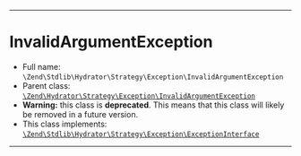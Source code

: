 ***

# InvalidArgumentException

* Full name: `\Zend\Stdlib\Hydrator\Strategy\Exception\InvalidArgumentException`
* Parent
  class: [`\Zend\Hydrator\Strategy\Exception\InvalidArgumentException`](../../../../Hydrator/Strategy/Exception/InvalidArgumentException.md)
* **Warning:** this class is **deprecated**. This means that this class will likely be removed in a future version.
* This class implements:
  [`\Zend\Stdlib\Hydrator\Strategy\Exception\ExceptionInterface`](./ExceptionInterface.md)

***

